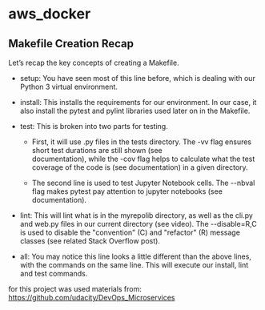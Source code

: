 # aws_docker


## Makefile Creation Recap
Let’s recap the key concepts of creating a Makefile.

* setup: You have seen most of this line before, which is dealing with our Python 3 virtual environment.

* install: This installs the requirements for our environment. In our case, it also install the pytest and pylint libraries used later on in the Makefile.

* test: This is broken into two parts for testing.

     * First, it will use .py files in the tests directory. The -vv flag ensures short test durations are still shown (see    
     documentation),      while the -cov flag helps to calculate what the test coverage of the code is (see documentation) in a given
     directory.

     * The second line is used to test Jupyter Notebook cells. The --nbval flag makes pytest pay attention to jupyter notebooks (see     
      documentation).

* lint: This will lint what is in the myrepolib directory, as well as the cli.py and web.py files in our current directory (see video). The --disable=R,C is used to disable the "convention" (C) and "refactor" (R) message classes (see related Stack Overflow post).

* all: You may notice this line looks a little different than the above lines, with the commands on the same line. This will execute our install, lint and test commands.

for this project was used materials from: 
https://github.com/udacity/DevOps_Microservices
